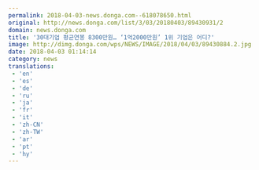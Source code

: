 ```yaml
---
permalink: 2018-04-03-news.donga.com--618078650.html
original: http://news.donga.com/list/3/03/20180403/89430931/2
domain: news.donga.com
title: '30대기업 평균연봉 8300만원… ‘1억2000만원’ 1위 기업은 어디?'
image: http://dimg.donga.com/wps/NEWS/IMAGE/2018/04/03/89430884.2.jpg
date: 2018-04-03 01:14:14
category: news
translations: 
 - 'en'
 - 'es'
 - 'de'
 - 'ru'
 - 'ja'
 - 'fr'
 - 'it'
 - 'zh-CN'
 - 'zh-TW'
 - 'ar'
 - 'pt'
 - 'hy'
---
```


